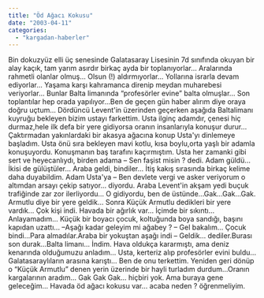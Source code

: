 ```yaml
---
title: "Öd Ağacı Kokusu"
date: "2003-04-11"
categories: 
  - "kargadan-haberler"
---
```


Bin dokuzyüz elli üç senesinde Galatasaray Lisesinin 7d sınıfında okuyan bir alay kaçık, tam yarım asırdır birkaç ayda bir toplanıyorlar... Aralarında rahmetli olanlar olmuş... Olsun (!) aldırmıyorlar... Yollarına israrla devam ediyorlar... Yaşama karşı kahramanca direnip meydan muharebesi veriyorlar... Bunlar Balta limanında “profesörler evine” balta olmuşlar... Son toplantılar hep orada yapılıyor...Ben de geçen gün haber alırım diye oraya doğru uçtum... Dördüncü Levent'in üzerinden geçerken aşağıda Baltalimanı kuyruğu bekleyen bizim ustayı farkettim. Usta ilginç adamdır, çenesi hiç durmaz,hele ilk defa bir yere gidiyorsa oranın insanlarıyla konuşur durur... Çaktırmadan yakınlardaki bir akasya ağacına konup Usta'yı dinlemeye başladım. Usta önü sıra bekleyen mavi kotlu, kısa boylu,orta yaşlı bir adamla konuşuyordu. Konuşmanın baş tarafını kaçırmıştım. Usta her zamanki gibi sert ve heyecanlıydı, birden adama – Sen faşist misin ? dedi. Adam güldü... İkisi de gülüştüler... Araba geldi, bindiler... İtiş kakış sırasında birkaç kelime daha duyabildim. Adam Usta'ya – Ben devlete vergi ve asker veriyorum o altımdan arsayı çekip satıyor... diyordu. Araba Levent'in akşam yedi buçuk trafiğinde zar zor ilerliyordu... O gidiyordu, ben de üstünde...Gak...Gak...Gak. Armutlu diye bir yere geldik... Sonra Küçük Armutlu dedikleri bir yere vardık... Çok kişi indi. Havada bir ağırlık var... İçimde bir sıkıntı... Anlayamadım... Küçük bir boyacı çocuk, koltuğunda boya sandığı, başını kapıdan uzattı... –Aşağı kadar geleyim mi ağabey ? – Gel bakalım... Çocuk bindi...Para almadılar.Araba bir yokuştan aşağı indi – Geldik... dediler.Burası son durak...Balta limanı... İndim. Hava oldukça kararmıştı, ama deniz kenarında olduğumuzu anladım... Usta, kerteriz alıp profesörler evini buldu... Galatasaraylıların arasına karıştı... Ben de onu terkettim. Yeniden geri dönüp o “Küçük Armutlu” denen yerin üzerinde bir hayli turladım durdum...Oranın kargalarının aradım... Gak Gak Gak... hiçbiri yok. Ama buraya gene geleceğim... Havada öd ağacı kokusu var... acaba neden ? öğrenmeliyim.
